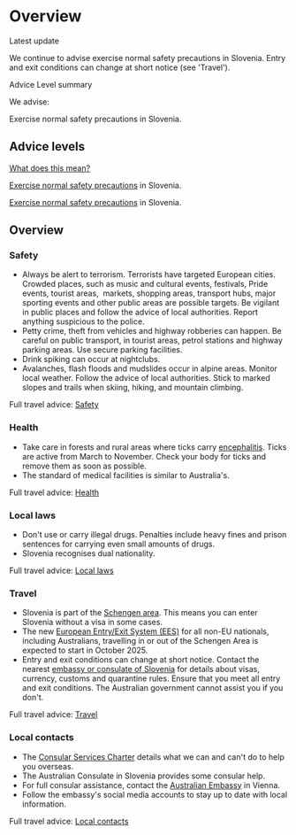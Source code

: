 # Overview

Latest update

We continue to advise exercise normal safety precautions in Slovenia. Entry and exit conditions can change at short notice (see 'Travel').

Advice Level summary

We advise:

Exercise normal safety precautions in Slovenia.

## Advice levels

[What does this mean?](/before-you-go/travel-advice-explained/)

[Exercise normal safety precautions](https://www.smartraveller.gov.au/consular-services/travel-advice-explained#level1) in Slovenia.

[Exercise normal safety precautions](https://www.smartraveller.gov.au/consular-services/travel-advice-explained#level1) in Slovenia.

## Overview

### Safety

* Always be alert to terrorism. Terrorists have targeted European cities. Crowded places, such as music and cultural events, festivals, Pride events, tourist areas,  markets, shopping areas, transport hubs, major sporting events and other public areas are possible targets. Be vigilant in public places and follow the advice of local authorities. Report anything suspicious to the police.
* Petty crime, theft from vehicles and highway robberies can happen. Be careful on public transport, in tourist areas, petrol stations and highway parking areas. Use secure parking facilities.
* Drink spiking can occur at nightclubs.
* Avalanches, flash floods and mudslides occur in alpine areas. Monitor local weather. Follow the advice of local authorities. Stick to marked slopes and trails when skiing, hiking, and mountain climbing.

Full travel advice: [Safety](#safety)

### Health

* Take care in forests and rural areas where ticks carry [encephalitis](https://www.who.int/immunization/diseases/tick_encephalitis/en/). Ticks are active from March to November. Check your body for ticks and remove them as soon as possible.
* The standard of medical facilities is similar to Australia's.

Full travel advice: [Health](#health)

### Local laws

* Don't use or carry illegal drugs. Penalties include heavy fines and prison sentences for carrying even small amounts of drugs.
* Slovenia recognises dual nationality.

Full travel advice: [Local laws](#local-laws)

### Travel

* Slovenia is part of the [Schengen area](/before-you-go/the-basics/schengen "Visas and entry requirements in Europe and the Schengen Area"). This means you can enter Slovenia without a visa in some cases.
* The new [European Entry/Exit System (EES)](https://travel-europe.europa.eu/ees_en) for all non-EU nationals, including Australians, travelling in or out of the Schengen Area is expected to start in October 2025.
* Entry and exit conditions can change at short notice. Contact the nearest [embassy or consulate of Slovenia](https://protocol.dfat.gov.au/Public/Missions/181) for details about visas, currency, customs and quarantine rules. Ensure that you meet all entry and exit conditions. The Australian government cannot assist you if you don't.

Full travel advice: [Travel](#travel)

### Local contacts

* The [Consular Services Charter](/consular-services/consular-services-charter "Consular Services Charter") details what we can and can't do to help you overseas.
* The Australian Consulate in Slovenia provides some consular help.
* For full consular assistance, contact the [Australian Embassy](https://austria.embassy.gov.au/) in Vienna.
* Follow the embassy's social media accounts to stay up to date with local information.

Full travel advice: [Local contacts](#local-contacts)